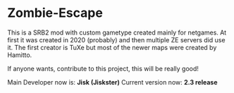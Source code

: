 # Zombie-Escape
This is a SRB2 mod with custom gametype created
mainly for netgames. At first it was created in 2020 (probably)
and then multiple ZE servers did use it.
The first creator is TuXe but most of the 
newer maps were created
by Hamitto.

If anyone wants, contribute to this
project, this will be really good!

Main Developer now is: **Jisk (Jiskster)**
Current version now:   **2.3 release**

